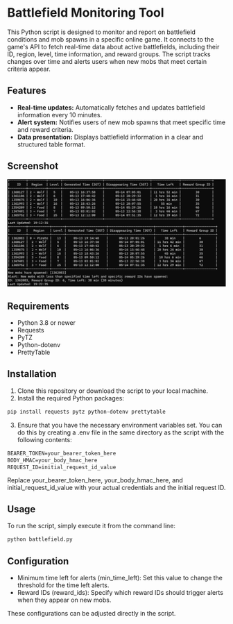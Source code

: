 # Battlefield Monitoring Tool

This Python script is designed to monitor and report on battlefield conditions and mob spawns in a specific online game. It connects to the game's API to fetch real-time data about active battlefields, including their ID, region, level, time information, and reward groups. The script tracks changes over time and alerts users when new mobs that meet certain criteria appear.

## Features

- **Real-time updates:** Automatically fetches and updates battlefield information every 10 minutes.
- **Alert system:** Notifies users of new mob spawns that meet specific time and reward criteria.
- **Data presentation:** Displays battlefield information in a clear and structured table format.

## Screenshot
![](./Images/Screenshot.png)

## Requirements

- Python 3.8 or newer
- Requests
- PyTZ
- Python-dotenv
- PrettyTable

## Installation

1. Clone this repository or download the script to your local machine.
2. Install the required Python packages:

```bash
pip install requests pytz python-dotenv prettytable
```
3. Ensure that you have the necessary environment variables set. You can do this by creating a .env file in the same directory as the script with the following contents:
```plaintext
BEARER_TOKEN=your_bearer_token_here
BODY_HMAC=your_body_hmac_here
REQUEST_ID=initial_request_id_value
```
Replace your_bearer_token_here, your_body_hmac_here, and initial_request_id_value with your actual credentials and the initial request ID.

## Usage
To run the script, simply execute it from the command line:
```bash
python battlefield.py
```

## Configuration
- Minimum time left for alerts (min_time_left): Set this value to change the threshold for the time left alerts.
- Reward IDs (reward_ids): Specify which reward IDs should trigger alerts when they appear on new mobs.

These configurations can be adjusted directly in the script.